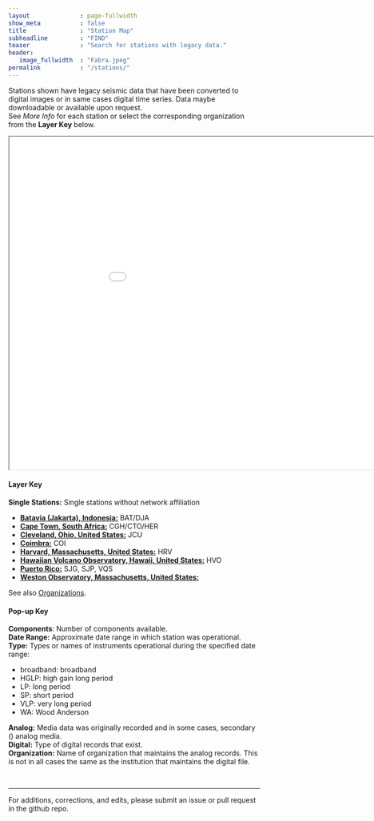 ```yaml
---
layout              : page-fullwidth
show_meta           : false
title               : "Station Map"
subheadline         : "FIND"
teaser              : "Search for stations with legacy data."
header:
   image_fullwidth  : "Fabra.jpeg"
permalink           : "/stations/"
---
```


Stations shown have legacy seismic data that have been converted to digital images or in same cases digital time series. Data maybe downloadable or available upon request.  
See *More Info* for each station or select the corresponding organization from the **Layer Key** below.

<iframe src="../pages/maps/station_map.html" width="1000px" height="666px"></iframe>

#### Layer Key
<!---
* Canberra, Australia: CAN
--->
**Single Stations:** Single stations without network affiliation
* [**Batavia (Jakarta), Indonesia:**](../stations/batavia) BAT/DJA
* [**Cape Town, South Africa:**](../stations/capetown) CGH/CTO/HER
* [**Cleveland, Ohio, United States:**](../stations/ohio) JCU
* [**Coimbra:**](../stations/coimbra) COI
* [**Harvard, Massachusetts, United States:**](../stations/harvard) HRV
* [**Hawaiian Volcano Observatory, Hawaii, United States:**](../stations/hawaii) HVO
* [**Puerto Rico:**](../stations/puerto_rico) SJG, SJP, VQS
* [**Weston Observatory, Massachusetts, United States:**](../stations/weston)  

See also [Organizations](../organizations).

#### Pop-up Key

**Components**: Number of components available.
<br>
**Date Range:** Approximate date range in which station was operational.
<br>
**Type:** Types or names of instruments operational during the specified date range:
  * broadband: broadband
  * HGLP: high gain long period
  * LP: long period
  * SP: short period
  * VLP: very long period
  * WA: Wood Anderson

**Analog:**  Media data was originally recorded and in some cases, secondary () analog media.
<br>
**Digital:** Type of digital records that exist.
<br>
**Organization:** Name of organization that maintains the analog records. This is not in all cases the same as the institution that maintains the digital file.


<br>


---

For additions, corrections, and edits, please submit an issue or pull request in the github repo.
